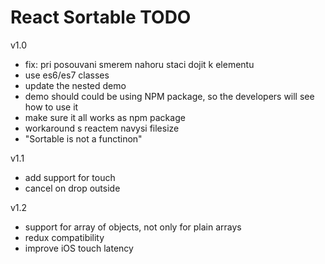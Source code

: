 # React Sortable TODO


v1.0

- fix: pri posouvani smerem nahoru staci dojit k elementu
- use es6/es7 classes
- update the nested demo
- demo should could be using NPM package, so the developers will see how to use it
- make sure it all works as npm package
- workaround s reactem navysi filesize
- "Sortable is not a functinon"


v1.1
- add support for touch
- cancel on drop outside

v1.2
- support for array of objects, not only for plain arrays
- redux compatibility
- improve iOS touch latency